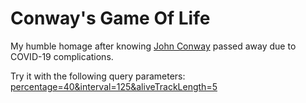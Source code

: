 # Conway's Game Of Life

My humble homage after knowing [John Conway](https://pt.wikipedia.org/wiki/John_Conway) passed away due to COVID-19 complications.


Try it with the following query parameters: [percentage=40&interval=125&aliveTrackLength=5](https://virgs.github.io/conways-game-of-life?percentage=40&interval=125)
